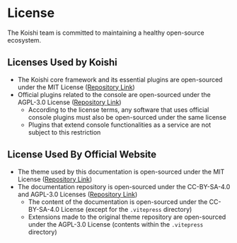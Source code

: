 # License

The Koishi team is committed to maintaining a healthy open-source ecosystem.

## Licenses Used by Koishi

- The Koishi core framework and its essential plugins are open-sourced under the MIT License ([Repository Link](https://github.com/koishijs/koishi))
- Official plugins related to the console are open-sourced under the AGPL-3.0 License ([Repository Link](https://github.com/koishijs/webui))
  - According to the license terms, any software that uses official console plugins must also be open-sourced under the same license
  - Plugins that extend console functionalities as a service are not subject to this restriction

## License Used By Official Website

- The theme used by this documentation is open-sourced under the MIT License ([Repository Link](https://github.com/koishijs/theme))
- The documentation repository is open-sourced under the CC-BY-SA-4.0 and AGPL-3.0 Licenses ([Repository Link](https://github.com/koishijs/docs))
  - The content of the documentation is open-sourced under the CC-BY-SA-4.0 License (except for the `.vitepress` directory)
  - Extensions made to the original theme repository are open-sourced under the AGPL-3.0 License (contents within the `.vitepress` directory)
